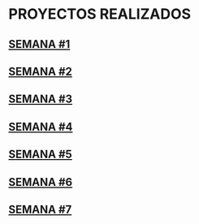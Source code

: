 # PROYECTOS REALIZADOS



## [SEMANA #1](https://github.com/mikerazor5786/Challenges_Core-Code_Miguel-Tellez/blob/c152180bbb1baf0115740e30cc86b5190ec935dd/contenido/semana1.md)

## [SEMANA #2](https://github.com/mikerazor5786/Challenges_Core-Code_Miguel-Tellez/blob/22e2c2deefe1efad5d6c3d7226c8a1067b7d1aff/contenido/semana2.md)

## [SEMANA #3](https://github.com/mikerazor5786/Challenges_Core-Code_Miguel-Tellez/blob/aa950fe309a8560c509a52b9b0eff78719c1711e/contenido/semana3.md)

## [SEMANA #4](https://github.com/mikerazor5786/Challenges_Core-Code_Miguel-Tellez/blob/f47ebd709efdbccec49e336c13aaf1ee99ff82a1/contenido/semana4.md)

## [SEMANA #5](https://github.com/mikerazor5786/Challenges_Core-Code_Miguel-Tellez/blob/66e6da111ed737f6465d4a2de43f7f87eb898c7b/contenido/semana5.md)

## [SEMANA #6](https://github.com/mikerazor5786/Challenges_Core-Code_Miguel-Tellez/blob/4eb8b213766b3695e78b808492d8185f0a4d50e2/contenido/semana6.md)

## [SEMANA #7](https://github.com/mikerazor5786/Challenges_Core-Code_Miguel-Tellez/blob/336b1d809c7e9f80e2115b01190e827298f8cca1/contenido/semana7.md)